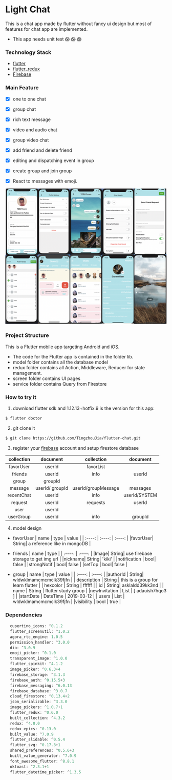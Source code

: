 # Light Chat
This is a chat app made by flutter without fancy ui design but most of features for chat app are implemented.
- This app needs unit test :scream: :scream: :scream:

### Technology Stack
- [flutter](https://flutter.dev/)
- [flutter_redux](https://pub.dev/packages/flutter_redux)
- [Firebase](https://github.com/FirebaseExtended/flutterfire)


### Main Feature
- [x] one to one chat
- [x] group chat
- [x] rich text message
- [x] video and audio chat
- [x] group video chat
- [x] add friend and delete friend
- [x] editing and dispatching event in group
- [x] create group and join group
- [x] React to messages with emoji.


![image](https://raw.githubusercontent.com/TingzhouJia/flutter-chat/master/images/snapshots.png)



### Project Structure
This is a Flutter mobile app targeting Android and iOS.
- The code for the Flutter app is contained in the folder lib.
- model folder contains all the database model
- redux folder contains all Action, Middleware, Reducer for state management.
- screen folder contains UI pages
- service folder contains Query from Firestore


### How to try it
1. download flutter sdk and 1.12.13+hotfix.9 is the version for this app:
```bash
$ flutter doctor
```
2. git clone it
```bash
$ git clone https://github.com/TingzhouJia/flutter-chat.git
```
3. register your [firebase](https://firebase.google.com/) account and setup firestore database

|  collection   |  document  | collection | document |
|  :----:  | :----:  |  :----:  | :----:  |
| favorUser  | userId |  favorList
| friends  | userId |   info | userId
| group  | groupId |   
| message  | userId/ groupId | userId/groupMessage | messages|
| recentChat  | userId | info | userId/SYSTEM |
| request  | userId |   requests | userId
| user  | userId |  
| userGroup  | userId | info | groupId

4. model design

- favorUser
| name | type | value |
|  :----:  | :----:  |  :----:  |
|favorUser| String| a reference like in mongoDB |

- friends
| name | type | 
|  :----:  | :----:  |
|Image| String| use firebase storage to get img url |
|nickname| String| 'kiki'  |
|notification | bool| false |
|strongNotif | bool| false |
|setTop | bool| false |

- group
| name | type | value |
|  :----:  | :----:  |
|authorId | String| wldwklmamcmcmclk39fjfn |
| description | String | this is a group for learn flutter |
| hexcolor | String | ffffff |
| id | String| asklaldd39kk3nd |
| name | String | flutter study group |
|newInvitation | List<String> | \[ adauish7hqo3 \] |
|startDate | DateTime | 2019-03-12 |
| users |  List<String> | wldwklmamcmcmclk39fjfn |
|visibility | bool  | true |



### Dependencies
``` Dart
  cupertino_icons: ^0.1.2
  flutter_screenutil: ^1.0.2
  agora_rtc_engine: 1.0.5
  permission_handler: ^3.0.0
  dio: ^3.0.9
  emoji_picker: ^0.1.0
  transparent_image: ^1.0.0
  flutter_spinkit: ^4.1.2
  image_picker: ^0.6.3+4
  firebase_storage: ^3.1.3
  firebase_auth: ^0.15.5+3
  firebase_messaging: ^6.0.13
  firebase_database: ^3.0.7
  cloud_firestore: ^0.13.4+2
  json_serializable: ^3.3.0
  image_pickers: ^1.0.7+1
  flutter_redux: ^0.6.0
  built_collection: ^4.3.2
  redux: ^4.0.0
  redux_epics: ^0.13.0
  built_value: ^7.0.9
  flutter_slidable: ^0.5.4
  flutter_svg: ^0.17.3+1
  shared_preferences: ^0.5.6+3
  built_value_generator: ^7.0.9
  font_awesome_flutter: ^8.8.1
  oktoast: ^2.3.1+1
  flutter_datetime_picker: ^1.3.5
```







